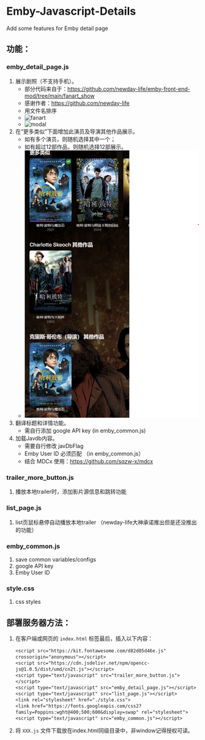 # Emby-Javascript-Details
Add some features for Emby detail page

## 功能：
### emby_detail_page.js
   1. 展示剧照（不支持手机）。
      - 部分代码来自于：https://github.com/newday-life/emby-front-end-mod/tree/main/fanart_show
      - 感谢作者：https://github.com/newday-life
      - 用文件名排序
      - ![fanart](images/fanart.png)
      - ![modal](images/modal.png)
   2. 在“更多类似”下面增加此演员及导演其他作品展示。
      - 如有多个演员，则随机选择其中一个；
      - 如有超过12部作品，则随机选择12部展示。
      - ![Screenshot](images/actorMore.png)
   3. 翻译标题和详情功能。
      - 需自行添加 google API key (in emby_common.js)
   4. 加载Javdb内容。
      - 需要自行修改 javDbFlag
      - Emby User ID 必须匹配 （in emby_common.js）
      - 结合 MDCx 使用：https://github.com/sqzw-x/mdcx
      
### trailer_more_button.js
   1. 播放本地trailer时，添加影片源信息和跳转功能
      
### list_page.js
   1. list页鼠标悬停自动播放本地trailer （newday-life大神承诺推出但是还没推出的功能）

### emby_common.js
   1. save common variables/configs
   2. google API key
   3. Emby User ID

### style.css
   1. css styles

## 部署服务器方法：
1. 在客户端或网页的 `index.html` <body></body> 标签最后，插入以下内容：
   ```
   <script src="https://kit.fontawesome.com/d82d05d46e.js" crossorigin="anonymous"></script>
   <script src="https://cdn.jsdelivr.net/npm/opencc-js@1.0.5/dist/umd/cn2t.js"></script>
   <script type="text/javascript" src="trailer_more_button.js"></script>
   <script type="text/javascript" src="emby_detail_page.js"></script>
   <script type="text/javascript" src="list_page.js"></script>
   <link rel="stylesheet" href="./style.css">
   <link href="https://fonts.googleapis.com/css2?family=Poppins:wght@400;500;600&display=swap" rel="stylesheet">
   <script type="text/javascript" src="emby_common.js"></script>
   ```
2. 将 `XXX.js` 文件下载放在index.html同级目录中，非window记得授权可读。

   


